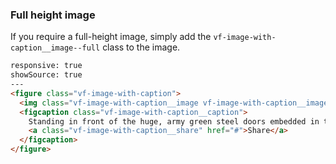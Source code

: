 ### Full height image

If you require a full-height image, simply add the `vf-image-with-caption__image--full` class to the image.

```html
responsive: true
showSource: true
---
<figure class="vf-image-with-caption">
  <img class="vf-image-with-caption__image vf-image-with-caption__image--full" src="/img/example-article/illustration-bg.png" alt="Example image" />
  <figcaption class="vf-image-with-caption__caption">
    Standing in front of the huge, army green steel doors embedded in the granite mountain in Stenungsund, the proverbial magic words “open sesame” will be of no avail. What hides behind the doors was built to withstand attacks from foreign armies.
    <a class="vf-image-with-caption__share" href="#">Share</a>
  </figcaption>
</figure>
```
